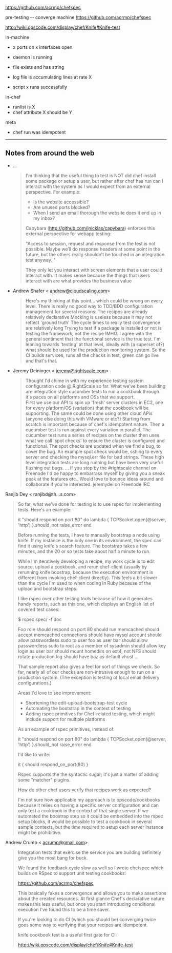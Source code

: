 
  
https://github.com/acrmp/chefspec


pre-testing -- converge machine 
  https://github.com/acrmp/chefspec

  http://wiki.opscode.com/display/chef/Knife#Knife-test

in-machine

* x ports on x interfaces open
* daemon is running
* file exists and has string

* log file is accumulating lines at rate X
* script x runs successfully

in-chef

* runlist is X
* chef attribute X should be Y

meta

* chef run was idempotent



__________________________________________________________________________

## Notes from around the web


* ...

  > I'm thinking that the useful thing to test is NOT did chef install
  > some package or setup a user, but rather after chef has run can I
  > interact with the system as I would expect from an external
  > perspective. For example:
  > 
  > * Is the website accessible?
  > * Are unused ports blocked?
  > * When I send an email thorough the website does it end up in my inbox?
  > 
  > Capybara (http://github.com/jnicklas/capybara) enforces this external
  > perspective for webapp testing:
  > 
  > "Access to session, request and response from the test is not
  > possible. Maybe we’ll do response headers at some point in the future,
  > but the others really shouldn’t be touched in an integration test
  > anyway. "
  > 
  > They only let you interact with screen elements that a user could
  > interact with. It makes sense because the things that users interact
  > with are what provides the business value

* Andrew Shafer < andrew@cloudscaling.com>

  > Here's my thinking at this point... which could be wrong on every level.
  > There is really no good way to TDD/BDD configuration management for several
  > reasons:
  > The recipes are already relatively declarative
  > Mocking is useless because it may not reflect 'ground truth'
  > The cycle times to really test convergence are relatively long
  > Trying to test if a package is installed or not is testing the framework,
  > not the recipe IMHO.
  > I agree with the general sentiment that the functional service is the true
  > test.
  > I'm leaning towards 'testing' at that level, ideally with (a superset of?)
  > what should be used for the production monitoring system.
  > So the CI builds services, runs all the checks in test, green can go live
  > and that's that.
  

* Jeremy Deininger < jeremy@rightscale.com>

  > Thought I'd chime in with my experience testing system configuration code @ RightScale so far.  What we've been building are integration style cucumber tests to run a cookbook through it's paces on all platforms and OSs that we support.  
  > First we use our API to spin up 'fresh' server clusters in EC2, one for every platform/OS (variation) that the cookbook will be supporting.  The same could be done using other cloud APIs (anyone else doing this with VMware or etc?)  Starting from scratch is important because of chef's idempotent nature.
  > Then a cucumber test is run against every variation in parallel.  The cucumber test runs a series of recipes on the cluster then uses what we call 'spot checks' to ensure the cluster is configured and functional.  The spot checks are updated when we find a bug, to cover the bug.  An example spot check would be, sshing to every server and checking the mysql.err file for bad strings.
  > These high level integration tests are long running but have been very useful flushing out bugs.
  > ...
  > If you stop by the #rightscale channel on Freenode I'd be happy to embarrass myself by giving you a sneak peak at the features etc..  Would love to bounce ideas around and collaborate if you're interested. jeremydei on Freenode IRC

Ranjib Dey < ranjibd@th...s.com>

  > So far, what we've done for testing is to use rspec for implementing tests.  Here's an example:
  > 
  >    it "should respond on port 80" do
  >      lambda {
  >        TCPSocket.open(@server, 'http')
  >      }.should_not raise_error
  >    end
  > 
  > Before running the tests, I have to manually bootstrap a node using knife. If my instance is the only one in its environment, the spec can find it using knife's search feature.  The bootstrap takes a few minutes, and the 20 or so tests take about half a minute to run.
  > 
  > While I'm iteratively developing a recipe, my work cycle is to edit source, upload a cookbook, and rerun chef-client (usually by rerunning knife boostrap, because the execution environment is different from invoking chef-client directly).  This feels a bit slower than the cycle I'm used to when coding in Ruby because of the upload and bootstrap steps.
  > 
  > I like rspec over other testing tools because of how it generates handy reports, such as this one, which displays an English list of covered test cases:
  > 
  >    $ rspec spec/ -f doc
  > 
  >    Foo role
  >      should respond on port 80
  >      should run memcached
  >      should accept memcached connections
  >      should have mysql account
  >      should allow passwordless sudo to user foo as user bar
  >      should allow passwordless sudo to root as a member of sysadmin
  >      should allow key login as user bar
  >      should mount homedirs on ext4, not NFS
  >      should rotate production.log
  >      should have baz as default vhost
  >      ...
  > 
  > That sample report also gives a feel for sort of things we check.  So far, nearly all of our checks are non-intrusive enough to run on a production system.  (The exception is testing of local email delivery configurations.)
  > 
  > Areas I'd love to see improvement:
  > 
  >    * Shortening the edit-upload-bootstrap-test cycle
  >    * Automating the bootstrap in the context of testing
  >    * Adding rspec primitives for Chef-related testing, which might
  >      include support for multiple platforms
  > 
  > As an example of rspec primitives, instead of:
  > 
  >    it "should respond on port 80" do
  >      lambda {
  >        TCPSocket.open(@server, 'http')
  >      }.should_not raise_error
  >    end
  > 
  > I'd like to write:
  > 
  >    it { should respond_on_port(80) }
  > 
  > Rspec supports the the syntactic sugar; it's just a matter of adding some "matcher" plugins.
  > 
  > How do other chef users verify that recipes work as expected?
  > 
  > I'm not sure how applicable my approach is to opscode/cookbooks because it relies on having a specific server configuration and can only test a cookbook in the context of that single server.  If we automated the boostrap step so it could be embedded into the rspec setup blocks, it would be possible to test a cookbook in several sample contexts, but the time required to setup each server instance might be prohibitive.
  > 


Andrew Crump < acrump@gmail.com>

  > Integration tests that exercise the service you are building definitely give you the most bang for buck.
  > 
  > We found the feedback cycle slow as well so I wrote chefspec which builds on RSpec to support unit testing cookbooks:
  > 
  > https://github.com/acrmp/chefspec
  > 
  > This basically fakes a convergence and allows you to make assertions about the created resources. At first glance Chef's declarative nature makes this less useful, but once you start introducing conditional execution I've found this to be a time saver.
  > 
  > If you're looking to do CI (which you should be) converging twice goes some way to verifying that your recipes are idempotent.
  > 
  > knife cookbook test is a useful first gate for CI:
  > 
  > http://wiki.opscode.com/display/chef/Knife#Knife-test

